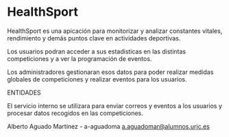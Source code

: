 # HealthSport

HealthSport es una apicación para monitorizar y analizar constantes vitales, rendimiento y demás puntos clave en actividades deportivas.

Los usuarios podran acceder a sus estadisticas en las distintas competiciones y a ver la programación de eventos.

Los administradores gestionaran esos datos para poder realizar medidas globales de competiciones y realizar eventos para los usuarios.

ENTIDADES

El servicio interno se utilizara para enviar correos y eventos a los usuarios y procesar datos recogidos en las competiciones.

Alberto Aguado Martínez - a-aguadoma a.aguadomar@alumnos.urjc.es
